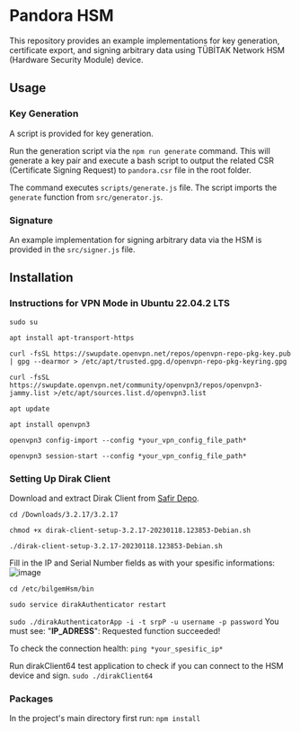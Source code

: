 # Pandora HSM

This repository provides an example implementations for key generation, certificate export, and signing arbitrary data using TÜBİTAK Network HSM (Hardware Security Module) device.

## Usage

### Key Generation

A script is provided for key generation.

Run the generation script via the `npm run generate` command. This will generate a key pair and execute
a bash script to output the related CSR (Certificate Signing Request) to `pandora.csr` file in the root folder.

The command executes `scripts/generate.js` file. The script imports the `generate` function from `src/generator.js`.

### Signature

An example implementation for signing arbitrary data via the HSM is provided in the `src/signer.js` file.

## Installation

### Instructions for VPN Mode in Ubuntu 22.04.2 LTS

`sudo su`

`apt install apt-transport-https`

`curl -fsSL https://swupdate.openvpn.net/repos/openvpn-repo-pkg-key.pub | gpg --dearmor > /etc/apt/trusted.gpg.d/openvpn-repo-pkg-keyring.gpg`

`curl -fsSL https://swupdate.openvpn.net/community/openvpn3/repos/openvpn3-jammy.list >/etc/apt/sources.list.d/openvpn3.list`

`apt update`

`apt install openvpn3`

`openvpn3 config-import --config *your_vpn_config_file_path*`

`openvpn3 session-start --config *your_vpn_config_file_path*`

### Setting Up Dirak Client

Download and extract Dirak Client from [Safir Depo](https://safirdepo.b3lab.org/shares/public/share/S2PdP1CzwgRXdhmgamwiXRaigaBo8byX).

`cd /Downloads/3.2.17/3.2.17`

`chmod +x dirak-client-setup-3.2.17-20230118.123853-Debian.sh`

`./dirak-client-setup-3.2.17-20230118.123853-Debian.sh`

Fill in the IP and Serial Number fields as with your spesific informations:
![image](https://user-images.githubusercontent.com/58122506/224932725-4aa2be22-393c-4847-a6da-7c8e6314d712.png)

`cd /etc/bilgemHsm/bin`

`sudo service dirakAuthenticator restart`

`sudo ./dirakAuthenticatorApp -i -t srpP -u username -p password`
You must see: "**IP_ADRESS**": Requested function succeeded!

To check the connection health:
`ping *your_spesific_ip*`

Run dirakClient64 test application to check if you can connect to the HSM device and sign.
`sudo ./dirakClient64`

### Packages

In the project's main directory first run:
`npm install`
